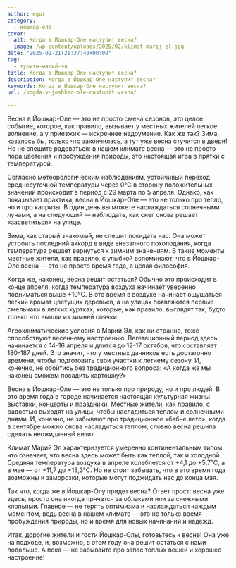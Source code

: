 ```yaml
---
author: egor
category:
  - йошкар-ола
cover:
  alt: Когда в Йошкар-Оле наступит весна?
  image: /wp-content/uploads/2025/02/klimat-marij-el.jpg
date: "2025-02-21T21:37:40+00:00"
tag:
  - туризм-марий-эл
title: Когда в Йошкар-Оле наступит весна?
description: Когда в Йошкар-Оле наступит весна?
keywords: Когда в Йошкар-Оле наступит весна?
url: /kogda-v-joshkar-ole-nastupit-vesna/

---
```

Весна в Йошкар-Оле — это не просто смена сезонов, это целое событие, которое, как правило, вызывает у местных жителей легкое волнение, а у приезжих — искреннее недоумение. Как же так? Зима, казалось бы, только что закончилась, а тут уже весна стучится в двери! Но не спешите радоваться: в нашем климате весна — это не просто пора цветения и пробуждения природы, это настоящая игра в прятки с температурой.

Согласно метеорологическим наблюдениям, устойчивый переход среднесуточной температуры через 0°С в сторону положительных значений происходит в период с 29 марта по 5 апреля. Однако, как показывает практика, весна в Йошкар-Оле — это не только про тепло, но и про капризы. В один день вы можете наслаждаться солнечными лучами, а на следующий — наблюдать, как снег снова решает «засветиться» на улице.

Зима, как старый знакомый, не спешит покидать нас. Она может устроить последний аккорд в виде внезапного похолодания, когда температура решает вернуться к зимним значениям. В такие моменты местные жители, как правило, с улыбкой вспоминают, что в Йошкар-Оле весна — это не просто время года, а целая философия.

Когда же, наконец, весна решит остаться? Обычно это происходит в конце апреля, когда температура воздуха начинает уверенно подниматься выше +10°С. В это время в воздухе начинает ощущаться легкий аромат цветущих деревьев, а на улицах появляются первые смельчаки в легких куртках, которые, как правило, выглядят так, будто только что вышли из зимней спячки.

Агроклиматические условия в Марий Эл, как ни странно, тоже способствуют весеннему настроению. Вегетационный период здесь начинается с 14-16 апреля и длится до 12-17 октября, что составляет 180-187 дней. Это значит, что у местных дачников есть достаточно времени, чтобы подготовить свои участки к летнему сезону. И, конечно, не обойтись без традиционного вопроса: «А когда же мы наконец сможем посадить картошку?»

Весна в Йошкар-Оле — это не только про природу, но и про людей. В это время года в городе начинается настоящая культурная жизнь: выставки, концерты и праздники. Местные жители, как правило, с радостью выходят на улицы, чтобы насладиться теплом и солнечными днями. И, конечно, не забывают про традиционное «бабье лето», когда в сентябре можно снова насладиться теплом, словно весна решила сделать неожиданный визит.

Климат Марий Эл характеризуется умеренно континентальным типом, что означает, что весна здесь может быть как теплой, так и холодной. Средняя температура воздуха в апреле колеблется от +4,1 до +5,7°С, а в мае — от +11,7 до +13,3°С. Но не стоит забывать, что в это время года возможны и заморозки, которые могут поджидать нас до конца мая.

Так что, когда же в Йошкар-Олу придет весна? Ответ прост: весна уже здесь, просто она иногда прячется за облаками или за снежными хлопьями. Главное — не терять оптимизма и наслаждаться каждым моментом, ведь весна в нашем климате — это не только время пробуждения природы, но и время для новых начинаний и надежд.

Итак, дорогие жители и гости Йошкар-Олы, готовьтесь к весне! Она уже на подходе, и, возможно, в этом году она решит остаться с нами подольше. А пока — не забывайте про запас теплых вещей и хорошее настроение!
